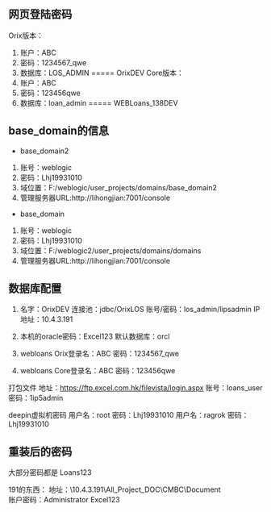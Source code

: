 ﻿## 网页登陆密码
Orix版本：
1. 账户：ABC  
2. 密码：1234567_qwe 
3. 数据库：LOS_ADMIN ===== OrixDEV
Core版本：
1. 账户：ABC 
2. 密码：123456qwe 
3. 数据库：loan_admin ===== WEBLoans_138DEV

## base_domain的信息
- base_domain2
1. 账号：weblogic
2. 密码：Lhj19931010 
3. 域位置：F:/weblogic/user_projects/domains/base_domain2
4. 管理服务器URL:http://lihongjian:7001/console
- base_domain
1. 账号：weblogic
2. 密码：Lhj19931010 
3. 域位置：F:/weblogic2/user_projects/domains/domains
4. 管理服务器URL:http://lihongjian:7001/console

## 数据库配置
1. 名字：OrixDEV
连接池：jdbc/OrixLOS 
账号/密码：los_admin/lipsadmin
IP地址：10.4.3.191

2. 本机的oracle密码：Excel123
默认数据库：orcl

3. webloans Orix登录名：ABC
密码：1234567_qwe

4. webloans Core登录名：ABC
密码：123456qwe

打包文件
地址：https://ftp.excel.com.hk/filevista/login.aspx
账号：loans_user
密码：1ip5admin

deepin虚拟机密码
用户名：root
密码：Lhj19931010
用户名：ragrok
密码：Lhj19931010

## 重装后的密码
大部分密码都是 Loans123

191的东西：
地址：\\10.4.3.191\All_Project_DOC\CMBC\Document  
账户密码：Administrator Excel123